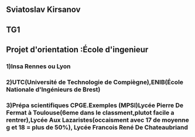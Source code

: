 ## Sviatoslav Kirsanov
## TG1
## Projet d'orientation :École d'ingenieur
### 1)Insa Rennes ou Lyon
### 2)UTC(Université de Technologie de Compiègne),ENIB(École Nationale d'Ingénieurs de Brest)
### 3)Prépa scientifiques CPGE.Exemples (MPSI)Lycée Pierre De Fermat à Toulouse(6eme dans le classment,plutot facile a rentrer),Lycée Aux Lazaristes(occaisment avec 17 de moyenne g et 18 = plus de 50%), Lycée Francois René De Chateaubriand